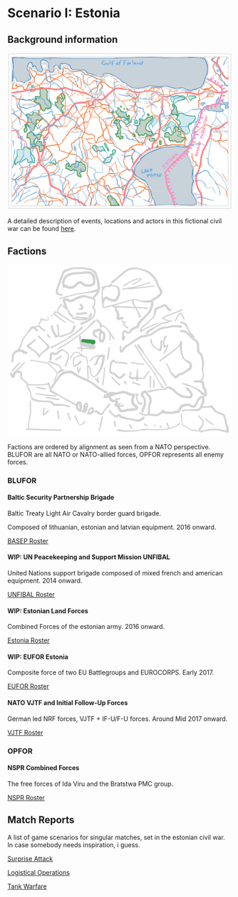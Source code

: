 # Scenario I: Estonia

## Background information

![header](/scenarios/ressources/estonia-map.excalidraw.png)

A detailed description of events, locations and actors in this fictional civil
war can be found [here](/scenarios/estonia/background-information-estonia.md).

## Factions

![faction header](/factions/ressources/platoon-leader-nspr.excalidraw.png)

Factions are ordered by alignment as seen from a NATO perspective. BLUFOR are
all NATO or NATO-allied forces, OPFOR represents all enemy forces.

### BLUFOR

#### Baltic Security Partnership Brigade

Baltic Treaty Light Air Cavalry border guard brigade.

Composed of lithuanian, estonian and latvian equipment. 2016 onward.

[BASEP Roster](/factions/Baltic%20Security%20Partnership%20Brigade.md)

#### WIP: UN Peacekeeping and Support Mission UNFIBAL

United Nations support brigade composed of mixed french and
american equipment. 2014 onward.

[UNFIBAL Roster](/factions/UNFIBAL%20Forces.md)

#### WIP: Estonian Land Forces

Combined Forces of the estonian army. 2016 onward.

[Estonia Roster](/factions/Estonian%20Land%20Forces.md)

#### WIP: EUFOR Estonia

Composite force of two EU Battlegroups and EUROCORPS. Early 2017.

[EUFOR Roster](/factions/EUFOR%20Division.md)

#### NATO VJTF and Initial Follow-Up Forces

German led NRF forces, VJTF + IF-U/F-U forces.
Around Mid 2017 onward.

[VJTF Roster](/factions/German%20VJTF%20Panzergrenadier%20Division.md)

### OPFOR

#### NSPR Combined Forces

The free forces of Ida Viru and the Bratstwa PMC group.

[NSPR Roster](/factions/NSPR%20Volunteer%20Rifle%20Contingent.md)

## Match Reports

A list of game scenarios for singular matches, set in the estonian civil war.
In case somebody needs inspiration, i guess.

[Surprise Attack](/reports/report-2.md)

[Logistical Operations](/reports/report-3.md)

[Tank Warfare](/reports/report-4.md)
